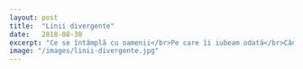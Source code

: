 ```yaml
---
layout: post
title:  "Linii divergente"
date:   2018-08-30
excerpt: "Ce se întâmplă cu oamenii</br>Pe care îi iubeam odată</br>Cântece ascultate în trecut..."
image: "/images/linii-divergente.jpg"
---
```

